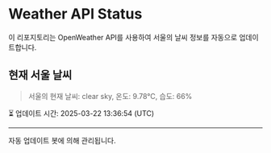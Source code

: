 
# Weather API Status

이 리포지토리는 OpenWeather API를 사용하여 서울의 날씨 정보를 자동으로 업데이트합니다.

## 현재 서울 날씨
> 서울의 현재 날씨: clear sky, 온도: 9.78°C, 습도: 66%

⏳ 업데이트 시간: 2025-03-22 13:36:54 (UTC)

---
자동 업데이트 봇에 의해 관리됩니다.
